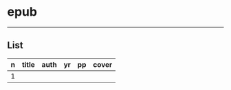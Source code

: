 # epub

---

## List
|n|title|auth|yr|pp|cover|
|-|-----|----|--|--|-----|
|1|     |    |  |  |<img scr="https://i.imgur.com/tyAS1JL.png">|
